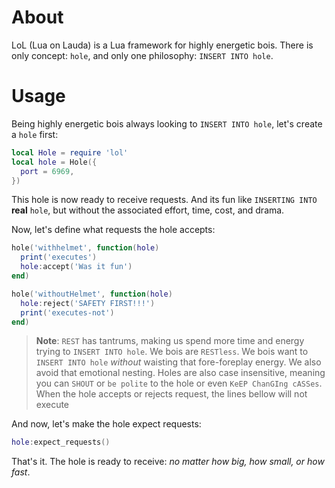 # About
LoL (Lua on Lauda) is a Lua framework for highly energetic bois. There is only concept: `hole`, and only one philosophy: `INSERT INTO hole`.

# Usage
Being highly energetic bois always looking to `INSERT INTO hole`, let's create a `hole` first:
```lua
local Hole = require 'lol'
local hole = Hole({
  port = 6969,
})
```
This hole is now ready to receive requests. And its fun like `INSERTING INTO` **real** `hole`, but without the associated effort, time, cost, and drama.

Now, let's define what requests the hole accepts:
```lua
hole('withhelmet', function(hole)
  print('executes')
  hole:accept('Was it fun')
end)

hole('withoutHelmet', function(hole)
  hole:reject('SAFETY FIRST!!!')
  print('executes-not')
end)
```
> **Note**: `REST` has tantrums, making us spend more time and energy trying to `INSERT INTO hole`. We bois are `RESTless`. We bois want to `INSERT INTO hole` *without* waisting that fore-foreplay energy. We also avoid that emotional nesting. Holes are also case insensitive, meaning you can `SHOUT` or `be polite` to the hole or even `KeEP ChanGIng cASSes`. When the hole accepts or rejects request, the lines bellow will not execute

And now, let's make the hole expect requests:
```lua
hole:expect_requests()
```
That's it. The hole is ready to receive: *no matter how big, how small, or how fast*.
